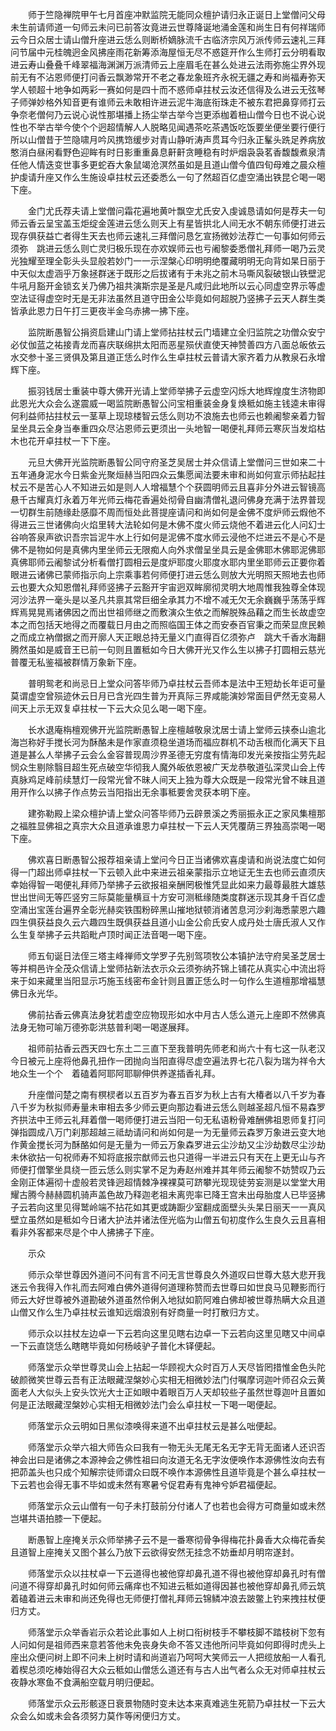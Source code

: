 <!-- { "loadSidebar": true } -->
　　师于竺隐禅院甲午七月首座冲默监院无能同众檀护请归永正诞日上堂僧问父母未生前请师道一句师云未问已前答汝竟进云世尊降诞地涌金莲和尚生日有何祥瑞师云今日众居士请山僧升座进云恁么则断桥嫡脉流千古临济宗风万派传师云速礼三拜问节届中元桂魄迥金风拂座雨花新筹添海屋恒无尽不惑筵开作么生师打云分明看取进云寿山叠叠千峰翠福海渊渊万派清师云上座眉毛在甚么处进云法雨弥施尘界外现前无有不沾恩师便打问香云飘渺常开不老之春龙象班齐永祝无疆之寿和尚福寿弥天学人顿超十地争如两彩一赛如何是四十而不惑师卓拄杖云汝还信得及么进云无弦琴子师弹妙格外知音更有谁师云未敢相许进云泥牛海底衔珠走不被东君把鼻穿师打云争奈老僧何乃云说心说性那堪播上扬尘举古举今岂更添枷着杻山僧今日也不说心说性也不举古举今使个个迥超情解人人脱略见闻遇茶吃茶遇饭吃饭要坐便坐要行便行所以山僧昔于竺隐啸月吟风携筇缓步对青山静听涛声贯耳今归永正髼头跣足养病放憨消白昼闲看野色迎眸有时日影重重鼻息鼾鼾贪睡稳有时炉烟袅袅茗香馥馥煮泉清任他人情迭变世事多更蛇吞大象鼠竭沧溟然虽如是且道山僧今值四旬母难之晨众檀护虔请升座又作么生施设卓拄杖云还委悉么一句了然超百亿虚空涌出铁昆仑喝一喝下座。

　　金门尤氏荐夫请上堂僧问霜花遍地黄叶飘空尤氏安入虔诚恳请如何是荐夫一句师云香云呈宝盖玉炬绽金莲进云恁么则天上有星皆拱北人间无水不朝东师便打进云现存俱获益亡者得生天去也师云速礼三拜僧问恳乞宣扬微妙法荐亡一句事如何师云须弥　跳进云恁么则亡灵归极乐现在亦欢娱师云也亏阇黎委悉僧礼拜师一喝乃云灵光独耀至理全彰头头显般若妙门一一示涅槃心印明明绝覆藏明明无向背如杲日丽于中天似太虚涵乎万象拯群迷于既形之后拔诸有于未兆之前木马嘶风裂破银山铁壁泥牛吼月豁开金锁玄关乃佛乃祖共演斯宗是圣是凡咸归此地所以云心同虚空界示等虚空法证得虚空时无是无非法虽然且道守田金公毕竟如何超脱乃竖拂子云天人群生类皆承此恩力日午打三更夜半金乌赤拂一拂下座。

　　监院断愚智公捐资启建山门请上堂师拈拄杖云门墙建立全归监院之功僧众安宁必仗伽蓝之祐接青龙而喜庆联绵拱太阳而恶星殒伏直使天神赞善四方八面总皈依云水交参十圣三贤俱及第且道正恁么时作么生卓拄杖云普请大家齐着力从教泉石永增辉下座。

　　振羽钱居士重装中尊大佛开光请上堂师举拂子云虚空闪烁大地辉煌度生济物即此恩光大众会么遂震威一喝监院断愚智公问宝相重装金身复焕秪如施主钱逵未审得何利益师拈拄杖云一茎草上现琼楼智云恁么则功不浪施去也师云也赖阇黎亲着力智呈坐具云全身当奉重四众尽沾恩师云更须出一头地智一喝便礼拜师云寒灰当发焰枯木也花开卓拄杖一下下座。

　　元旦大佛开光监院断愚智公同守府圣芝吴居士并众信请上堂僧问三世如来二十五年通身泥水今日紫金光聚烜赫当阳四众云集愿闻法要未审和尚如何宣示师拈起拄杖云不是苦心人不知进云如是则人人增福慧个个获圆明师云且喜非分外进云智镜高悬千古耀真灯永着万年光师云梅花香遍处彻骨自幽清僧礼退问佛身充满于法界普现一切群生前随缘赴感靡不周而恒处此菩提座请问和尚如何是金佛不度炉师云煆他不得进云三世诸佛向火焰里转大法轮如何是木佛不度火师云烧他不着进云化人问幻士谷响答泉声欲识吾宗旨泥牛水上行如何是泥佛不度水师云浸他不烂进云不是心不是佛不是物如何是真佛内里坐师云无限痴人向外求僧呈坐具云是金佛耶木佛耶泥佛耶真佛耶师云阇黎试分析看僧打圆相云是度炉耶度火耶度水耶内里坐耶师云正要你着眼进云诸佛已蒙师指示向上宗乘事若何师便打进云恁么则放大光明照天照地去也师云也要大众知恩僧礼拜师竖拂子云豁开宇宙迥双眸廓彻灵明大地周惟我独尊全体现河沙法界一毫头是以圣凡共禀其常巨细全承其力不增不减无欠无余巍巍乎荡荡乎辉辉焉晃晃焉诸佛因之而出世祖师继之而敷演众生依之而解脱殊品藉之而生长故虚空本之而包括天地得之而覆载日月由之而照临国王体之而安泰百官秉之而荣显庶民赖之而成立衲僧据之而开廓人天正眼总持无量义门直得百亿须弥卢　跳大千香水海翻腾然虽如是威音王已前一句则且置秪如今日大佛开光又作么生以拂子打圆相云慈光普覆无私鉴福被群情万象新下座。

　　普明鸳老和尚忌日上堂众问答毕师乃卓拄杖云吾师本是法中王短劫长年讵可量莫谓虚空曾殒迹休云日月已含光四生普为开真际三界咸能演妙常面目俨然无变易人间天上示无双复卓拄杖一下云大众见么喝一喝下座。

　　长水退庵栴檀观佛开光监院断愚智上座檀越敬泉沈居士请上堂师云挟泰山逾北海岂称好手搅长河为酥酪未是作家直须稳坐道场而福应群机不动舌根而化满天下且道是甚么人举拂子云会么金容普现周沙界圣德无穷度有情海印发光亲按指尘劳先起悯众生剔除翳目超生死点破空华彻我人魔外皈依恩被广天龙恭敬道弘深灵山会上传真脉鸡足峰前续慧灯一段常光曾不昧人间天上独为尊大众既是一段常光曾不昧且道用开作么以拂子作点势云当阳指出无余事秪要舍灵获本明下座。

　　建弥勒殿上梁众檀护请上堂众问答毕师乃云辟景溪之秀丽振永正之家风集檀那之福胜显佛祖之真宗大众且道承谁恩力卓拄杖一下云人天凭覆荫三界独高崇喝一喝下座。

　　佛欢喜日断愚智公报荐祖亲请上堂问今日正当诸佛欢喜虔请和尚说法度亡如何得一门超出师卓拄杖一下云顿入此中来进云祖亲蒙指示立地证无生去也师云直须庆幸始得智一喝便礼拜师乃举拂子云欲报祖亲酬罔极惟凭显此如来力最尊最胜大雄慈世出世间无等匹竖穷三际莫能量横亘十方安可测秪缘随类度群迷示现其身千百亿虚空涌出宝莲台遍界全彰光赫奕铁围粉碎黑山摧地狱顿消诸苦息河沙刹海悉蒙恩六趣四生俱获益良久云六趣四生既俱获益且道小山金公俞氏安人成丹处士唐氏淑人又作么生复举拂子云共蹈毗卢顶时闻正法音喝一喝下座。

　　师五旬诞日法侄三塔主峰禅师文学罗子先别驾项牧公本镇护法守府吴圣芝居士等并桐邑许全茂众信请上堂师拈新法衣示众云须弥纳芥锦上铺花从真实心中流出将来于如来藏里当阳显示巧施玉线密布金针则且置正恁么时一句作么生道檀那增福慧佛日永光华。

　　佛前拈香云佛真法身犹若虚空应物现形如水中月古人恁么道元上座即不然佛真法身无物可喻万德弥彰洪慈普利喝一喝遂展拜。

　　祖师前拈香云西天四七东土二三直下至我普明先师老和尚六十有七这一队老汉今日被元上座将他鼻孔扭作一团抛向当阳直得尽虚空遍法界七花八裂为瑞为祥令大地众生一个个　着磕着阿耶阿耶聊伸供养遂插香礼拜。

　　升座僧问楚之南有榠棂者以五百岁为春五百岁为秋上古有大椿者以八千岁为春八千岁为秋拟师寿量未审相去多少师云更向那边看进云恁么则越圣超凡恒不易森罗齐拱法中王师云礼拜着僧一喝师便打进云当阳一句无私语粉骨难酬佛祖恩师复打问弹指圆成八万门刹那超越三祗劫请问和尚如何是一为无量师云森罗万象进云变大地作黄金搅长河为酥酪如何是无量为一师云万象森罗进云尘沙劫又尘沙劫数尽尘沙劫未休欲拈一句祝师寿不知将底报宗猷师云也只道得一半进云只有天在上更无山与齐师便打僧擎坐具绕一匝云恁么则实掌不足为寿赵州难并其年师云阇黎不妨赞叹乃云金刚正体遍彻十虚般若灵锋迥超情棘净裸裸莫可跻攀光现现徒劳妄测是以堂堂大用耀古腾今赫赫圆机骑声盖色故乃释迦老祖未离兜率已降王宫未出母胎度人已毕竖拂子云若向这里见得鹫岭端不拈花如其更或踌蹰少室翻成面壁头头杲日丽天一一真风壁立虽然如是秪如今日诸大护法并诸法侄光临为山僧五旬初度作么生良久云且喜相看非外客都来尽是个中人拂拂子下座。

　　示众

　　师示众举世尊因外道问不问有言不问无言世尊良久外道叹曰世尊大慈大悲开我迷云令我得入作礼而去阿难白佛外道得何道理称赞而去世尊曰如世良马见鞭影而行师云大好世尊被外道勘破外道虽然伶俐入地狱如箭阿难白佛却被世尊热瞒大众且道山僧又作么生乃卓拄杖云谁知远烟浪别有好商量一时打散归方丈。

　　师示众以拄杖左边卓一下云若向这里见瞎右边卓一下云若向这里见瞎又中间卓一下云直饶恁么瞎瞎毕竟如何杨岐驴子普化木铎便起。

　　师落堂示众举世尊灵山会上拈起一华顾视大众时百万人天尽皆罔措惟金色头陀破颜微笑世尊云吾有正法眼藏涅槃妙心实相无相微妙法门付嘱摩诃迦叶师召众云黄面老人大似头上安头饮光大士正如眼中着眼百万人天却较些子虽然世尊迦叶且置如何是正法眼藏涅槃妙心实相无相微妙法门会么卓拄杖一下喝一喝便起。

　　师落堂示众云明如日黑似漆唤得来道不出卓拄杖云是甚么咄便起。

　　师落堂示众举六祖大师告众曰我有一物无头无尾无名无字无背无面诸人还识否神会出曰是诸佛之本源神会之佛性祖曰向汝道无名无字汝便唤作本源佛性汝向去有把茆盖头也只成个知解宗徒师谓众曰既不唤作本源佛性且道毕竟是个甚么卓拄杖一下云若也会得无事不毕如或未然有寒暑兮促君寿有鬼神兮妒君福便起。

　　师落堂示众云山僧有一句子未打鼓前分付诸人了也若也会得方可商量如或未然岂堪共语拍膝一下便起。

　　断愚智上座掩关示众师举拂子云不是一番寒彻骨争得梅花扑鼻香大众梅花香矣且道智上座掩关又图个甚么乃放下云欲得安然无挂念不妨垂却月明帘遂封。

　　师落堂示众以拄杖卓一下云道得也被他穿却鼻孔道不得也被他穿却鼻孔时有僧问道不得穿却鼻孔时如何师云痛痒也不知进云秪如道得因甚也被他穿却鼻孔师云筑着磕着进云未审和尚还免得也无师便打僧礼拜师云锦鳞冲浪去跛鳖上钓来拽拄杖便归方丈。

　　师落堂示众举香岩示众若论此事如人上树口衔树枝手不攀枝脚不踏枝树下忽有人问如何是祖师西来意若答他未免丧身失命不答又违他所问毕竟如何即得时虎头上座出众便问树上即不问未上树时请和尚道岩乃呵呵大笑师云一人把缆放船一人看孔着楔总须吃棒始得召大众云秪如山僧恁么道还有与古人出气者么众无对师卓拄杖云夜静水寒鱼不食满船空载月明归便起。

　　师落堂示众云形骸逐日衰景物随时变未达本来真难逃生死箭乃卓拄杖一下云大众会么如或未会各须努力莫作等闲便归方丈。

